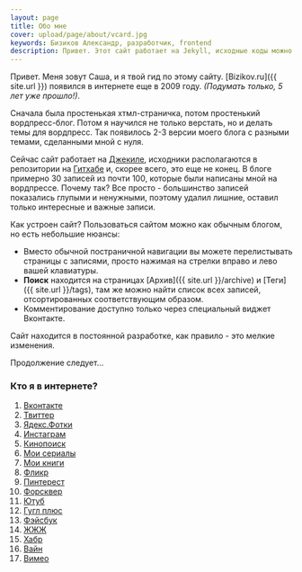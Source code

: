 ```yaml
---
layout: page
title: Обо мне
cover: upload/page/about/vcard.jpg
keywords: Бизиков Александр, разработчик, frontend
description: Привет. Этот сайт работает на Jekyll, исходные коды можно посмотреть на GitHub.
---
```


Привет. Меня зовут Саша, и я твой гид по этому сайту. [Bizikov.ru]({{ site.url }}) появился в интернете еще в 2009 году. _(Подумать только, 5 лет уже прошло!)_.

Сначала была простенькая хтмл-страничка, потом простенький вордпресс-блог. Потом я научился не только верстать, но и делать темы для вордпресс.
Так появилось 2-3 версии моего блога с разными темами, сделанными мной с нуля.

Сейчас сайт работает на [Джекиле](http://jekyllrb.com/), исходники располагаются в репозитории на [Гитхабе](https://github.com/bizikov/bizikov.ru) и, скорее всего, это еще не конец.
В блоге примерно 30 записей из почти 100, которые были написаны мной на вордпрессе. Почему так? Все просто - большинство записей показались глупыми и ненужными, поэтому удалил лишние, оставил только интересные и важные записи.

Как устроен сайт? Пользоваться сайтом можно как обычным блогом, но есть небольшие нюансы:

- Вместо обычной постраничной навигации вы можете перелистывать страницы с записями, просто нажимая на стрелки вправо и лево вашей клавиатуры.
- **Поиск** находится на страницах [Архив]({{ site.url }}/archive) и [Теги]({{ site.url }}/tags), там же можно найти список всех записей, отсортированных соответствующим образом.
- Комментирование доступно только через специальный виджет Вконтакте.

Сайт находится в постоянной разработке, как правило - это мелкие изменения.

Продолжение следует...

### Кто я в интернете?

1. [Вконтакте](http://vk.com/bizikov)
2. [Твиттер](http://twitter.com/bizi)
2. [Ядекс.Фотки](http://fotki.yandex.ru/users/alexandr-bizikov/)
3. [Инстаграм](http://instagram.com/bizikov)
4. [Кинопоиск](http://www.kinopoisk.ru/user/1129585/)
5. [Мои сериалы](http://myshows.ru/bizikov)
5. [Мои книги](http://bibla.ru/Bizi/)
4. [Фликр](http://www.flickr.com/photos/48363663@N05/)
4. [Пинтерест](http://pinterest.com/bizikov/)
5. [Форсквер](https://ru.foursquare.com/bizi)
6. [Ютуб](https://www.youtube.com/user/Bizikov)
7. [Гугл плюс](https://plus.google.com/+AlexandrBizikov/)
8. [Фэйсбук](http://facebook.com/bizikov)
9. [ЖЖЖ](http://bizikov.livejournal.com/)
10. [Хабр](http://habrahabr.ru/users/bizikov/)
11. [Вайн](https://vine.co/u/906514742397517824)
12. [Вимео](http://vimeo.com/bizikov)

